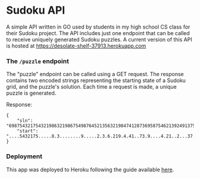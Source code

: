 # Sudoku API
A simple API written in GO used by students in my high school CS class for their Sudoku project. The API includes just one endpoint that can be called to receive uniquely generated Sudoku puzzles. A current version of this API is hosted at https://desolate-shelf-37913.herokuapp.com

### The ```/puzzle``` endpoint
The "puzzle" endpoint can be called using a GET request. The response contains two encoded strings representing the starting state of a Sudoku grid, and the puzzle's solution. Each time a request is made, a unique puzzle is generated. 

Response:
```
{
    "sln": "698754321754321986321986754987645213563219847412873695875462139249137568136598472",
    "start": "....5432175.....8.3........9.....2.3.6.219.4.41..73.9....4.21..2...37.6.13......."
}
```

### Deployment
This app was deployed to Heroku following the guide available [here](https://devcenter.heroku.com/articles/getting-started-with-go#deploy-the-app). 
